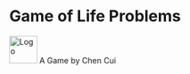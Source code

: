 # Game of Life Problems
<img src="https://imgur.com/1MgsANj.png" alt="Logo" width="50"/> <span> A Game by Chen Cui </span>

